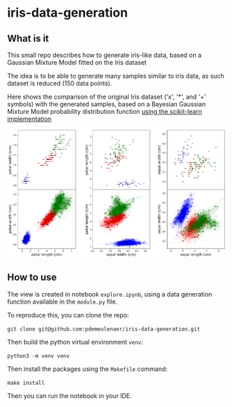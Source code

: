 # iris-data-generation

## What is it
This small repo describes how to generate iris-like data, based on a Gaussian Mixture Model fitted on the Iris dataset

The idea is to be able to generate many samples similar to iris data, as such dataset is reduced (150 data points). 

Here shows the comparison of the original Iris dataset ('x', '*', and '+' symbols) with the generated samples, based on a Bayesian Gaussian Mixture Model probability distribution function [using the scikit-learn implementation](https://scikit-learn.org/stable/modules/generated/sklearn.mixture.BayesianGaussianMixture.html#sklearn.mixture.BayesianGaussianMixture)

![Iris generated](images/iris_generated.png "Iris generated")

## How to use

The view is created in notebook `explore.ipynb`, using a data generation function available in the `module.py` file. 

To reproduce this, you can clone the repo:

`git clone git@github.com:pdemeulenaer/iris-data-generation.git`

Then build the python virtual environment `venv`:

`python3 -m venv venv`

Then install the packages using the `Makefile` command:

`make install`

Then you can run the notebook in your IDE.
